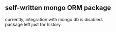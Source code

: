 ## self-written mongo ORM package

currently, integration with mongo db is disabled.   
package left just for history